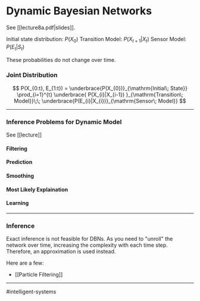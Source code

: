 # Dynamic Bayesian Networks
See [[lecture8a.pdf|slides]].

Initial state distribution: $P(X_{0})$
Transition Model: $P(X_{t+1}|X_{t})$
Sensor Model: $P(E_{t}|S_{t})$

These probabilities do not change over time.

### Joint Distribution
$$
P(X_{0:t}, E_{1:t}) = \underbrace{P(X_{0})}_{\mathrm{Initial\; State}}
\prod_{i=1}^{t} \underbrace{ P(X_{i}|X_{i-1}) }_{\mathrm{Transition\; Model}}\;\;
\underbrace{P(E_{i}|X_{i})}_{\mathrm{Sensor\; Model}}
$$

---
### Inference Problems for Dynamic Model
See [[lecture]]

#### Filtering

#### Prediction

#### Smoothing

#### Most Likely Explaination

#### Learning

---

### Inference
Exact inference is not feasible for DBNs. As you need to "unroll" the network over time, increasing the complexity with each time step. Therefore, an approximation is used instead.

Here are a few:
- [[Particle Filtering]]


---
#intelligent-systems